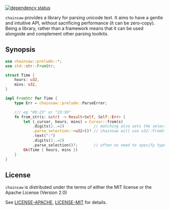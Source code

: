 [![dependency status](https://deps.rs/repo/github/akanalytics/chainsaw/status.svg)](https://deps.rs/repo/github/akanalytics/chainsaw)

`chainsaw` provides a library for parsing unicode text. It aims to have a gentle and intuitive API, without sacrificing performance (it can be zero-copy). Being a library, rather than a framework means that it can be used alongside and complement other parsing toolkits.

## Synopsis

```rust
use chainsaw::prelude::*;
use std::str::FromStr;

struct Time {
    hours: u32,
    mins: u32,
}

impl FromStr for Time {
    type Err = chainsaw::prelude::ParseError;

    /// eg "09:23" or "23:59"
    fn from_str(s: &str) -> Result<Self, Self::Err> {
        let (_cursor, hours, mins) = Cursor::from(s)
            .digits(2..=2)             // matching also sets the selection
            .parse_selection::<u32>()? // chainsaw will use u32::FromStr
            .text(":")
            .digits(2..=2)
            .parse_selection()?;       // often no need to specify type explicitly
        Ok(Time { hours, mins })
    }
}
```

## License

`chainsaw` is distributed under the terms of either the MIT license or the
Apache License (Version 2.0)



See [LICENSE-APACHE](LICENSE-APACHE), [LICENSE-MIT](LICENSE-MIT) for details.